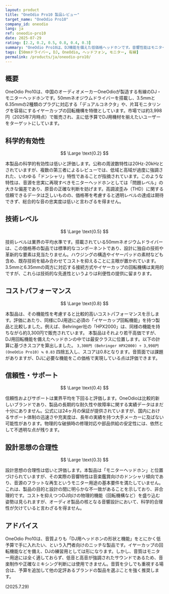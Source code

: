 ```yaml
---
layout: product
title: "OneOdio Pro10 製品レビュー"
target_name: "OneOdio Pro10"
company_id: oneodio
lang: ja
ref: oneodio-pro10
date: 2025-07-29
rating: [2.2, 0.2, 0.5, 0.8, 0.4, 0.3]
summary: "OneOdio Pro10は、DJ機能を備えた低価格ヘッドホンです。音響性能はモニター用途に不向きですが、機能性を考慮したコストパフォーマンスは比較的高く評価できます。"
tags: [50mmドライバー, DJ, OneOdio, ヘッドフォン, モニター, 有線]
permalink: /products/ja/oneodio-pro10/
---
```

## 概要

OneOdio Pro10は、中国のオーディオメーカーOneOdioが製造する有線のDJ・モニターヘッドホンです。50mmネオジウムドライバーを搭載し、3.5mmと6.35mmの2種類のプラグに対応する「デュアルコネクタ」や、片耳モニタリングを容易にするイヤーカップの回転機構を特徴としています。市場では約3,998円（2025年7月時点）で販売され、主に低予算でDJ用機材を揃えたいユーザーをターゲットにしています。

## 科学的有効性

$$ \Large \text{0.2} $$

本製品の科学的有効性は低いと評価します。公称の周波数特性は20Hz-20kHzとされていますが、複数の第三者によるレビューでは、低域と高域が過度に強調された、いわゆる「ドンシャリ」特性であることが指摘されています。このような特性は、音源を忠実に再現すべきモニターヘッドホンとしては「問題レベル」の大きな偏差であり、原音の正確な判断を妨げます。高調波歪み（THD）に関する信頼できるデータは乏しいものの、価格帯を考慮すると透明レベルの達成は期待できず、総合的な音の忠実度は低いと言わざるを得ません。

## 技術レベル

$$ \Large \text{0.5} $$

技術レベルは業界の平均水準です。搭載されている50mmネオジウムドライバーは、この価格帯の製品では標準的なコンポーネントであり、設計に独自の技術や革新的な要素は見当たりません。ハウジングの構造やイヤーパッドの素材なども含め、既存技術を組み合わせてコストを抑えることに主眼が置かれています。3.5mmと6.35mmの両方に対応する接続方式やイヤーカップの回転機構は実用的ですが、これらは技術的な先進性というよりは利便性の提供に留まります。

## コストパフォーマンス

$$ \Large \text{0.8} $$

本製品は、その機能性を考慮すると比較的高いコストパフォーマンスを示します。評価にあたり、同様にDJ用途に必須の「イヤーカップ回転機能」を持つ製品と比較しました。例えば、Behringer社の「HPX2000」は、同様の機能を持ちながら約3,300円で販売されています。 本製品はそれより若干高価ですが、DJ用回転機能を備えたヘッドホンの中では最安クラスに位置します。以下の計算に基づきスコアを算出しました。
`3,300円 (Behringer HPX2000) ÷ 3,998円 (OneOdio Pro10) ≒ 0.83`
四捨五入し、スコアは0.8となります。音質面では課題がありますが、DJに必要な機能をこの価格で実現している点は評価できます。

## 信頼性・サポート

$$ \Large \text{0.4} $$

信頼性およびサポートは業界平均を下回ると評価します。OneOdioは比較的新しいブランドであり、製品の長期的な耐久性や故障率に関する実績データはまだ十分にありません。公式には24ヶ月の保証が提供されていますが、国内におけるサポート体制の迅速さや充実度は、長年の実績を持つ大手メーカーに及ばない可能性があります。物理的な破損時の修理対応や部品供給の安定性には、依然として不透明な点が残ります。

## 設計思想の合理性

$$ \Large \text{0.3} $$

設計思想の合理性は低いと評価します。本製品は「モニターヘッドホン」と位置づけられていますが、その実際の音響特性は音楽鑑賞向けのドンシャリ傾向であり、音源のフラットな再生というモニター用途の基本要件を満たしていません。これは、製品の目的と設計の間に明らかな不一致があることを示しており、非合理的です。コストを抑えつつDJ向けの物理的機能（回転機構など）を盛り込む姿勢は見られますが、オーディオ製品の核となる音響設計において、科学的合理性が欠けていると言わざるを得ません。

## アドバイス

OneOdio Pro10は、音質よりも「DJ用ヘッドホンの形状と機能」をとにかく低予算で手に入れたい、という入門者向けのニッチな製品です。イヤーカップの回転機能などを備え、DJの練習用としては形になります。しかし、音質はモニター用途には全く適しておらず、低音と高音が強調されたサウンドであるため、音楽制作や正確なミキシング判断には使用できません。音質を少しでも重視する場合は、予算を追加して他の定評あるブランドの製品を選ぶことを強く推奨します。

(2025.7.29)

